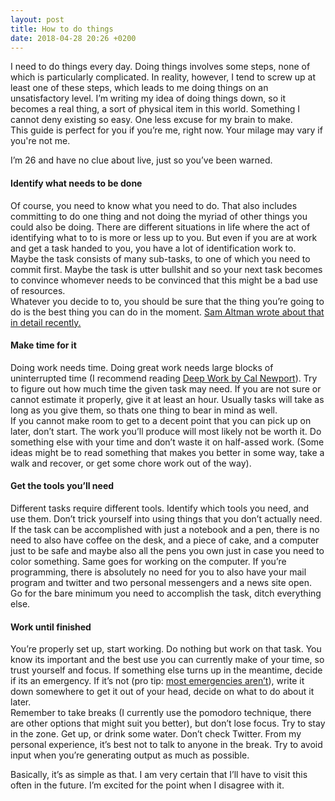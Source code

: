 ```yaml
---
layout: post
title: How to do things
date: 2018-04-28 20:26 +0200
---
```


I need to do things every day. Doing things involves some steps, none of which is particularly complicated. In reality, however, I tend to screw up at least one of these steps, which leads to me doing things on an unsatisfactory level. I’m writing my idea of doing things down, so it becomes a real thing, a sort of physical item in this world. Something I cannot deny existing so easy. One less excuse for my brain to make.   
This guide is perfect for you if you’re me, right now. Your milage may vary if
you're not me.

I’m 26 and have no clue about live, just so you’ve been warned.

#### Identify what needs to be done
Of course, you need to know what you need to do. That also includes committing to do one thing and not doing the myriad of other things you could also be doing. There are different situations in life where the act of identifying what to to is more or less up to you. But even if you are at work and get a task handed to you, you have a lot of identification work to. Maybe the task consists of many sub-tasks, to one of which you need to commit first. Maybe the task is utter bullshit and so your next task becomes to convince whomever needs to be convinced that this might be a bad use of resources.  
Whatever you decide to to, you should be sure that the thing you’re going to do is the best thing you can do in the moment. [Sam Altman wrote about that in detail recently.](https://blog.samaltman.com/productivity)

#### Make time for it
Doing work needs time. Doing great work needs large blocks of uninterrupted time (I recommend reading [Deep Work by Cal Newport](http://calnewport.com/books/deep-work/)). Try to figure out how much time the given task may need. If you are not sure or cannot estimate it properly, give it at least an hour. Usually tasks will take as long as you give them, so thats one thing to bear in mind as well.  
If you cannot make room to get to a decent point that you can pick up on later, don’t start. The work you’ll produce will most likely not be worth it. Do something else with your time and don’t waste it on half-assed work. (Some ideas might be to read something that makes you better in some way, take a walk and recover, or get some chore work out of the way).

#### Get the tools you’ll need
Different tasks require different tools. Identify which tools you need, and use them. Don’t trick yourself into using things that you don’t actually need. If the task can be accomplished with just a notebook and a pen, there is no need to also have coffee on the desk, and a piece of cake, and a computer just to be safe and maybe also all the pens you own just in case you need to color something. Same goes for working on the computer. If you’re programming, there is absolutely no need for you to also have your mail program and twitter and two personal messengers and a news site open.
Go for the bare minimum you need to accomplish the task, ditch everything else.

#### Work until finished
You’re properly set up, start working. Do nothing but work on that task. You know its important and the best use you can currently make of your time, so trust yourself and focus. If something else turns up in the meantime, decide if its an emergency. If it’s not (pro tip: [most emergencies aren’t](https://www.theminimalists.com/emergencies/)), write it down somewhere to get it out of your head, decide on what to do about it later.  
Remember to take breaks (I currently use the pomodoro technique, there are other options that might suit you better), but don’t lose focus. Try to stay in the zone. Get up, or drink some water. Don’t check Twitter. From my personal experience, it’s best not to talk to anyone in the break. Try to avoid input when you’re generating output as much as possible.

Basically, it’s as simple as that. I am very certain that I’ll have to visit this often in the future. I’m excited for the point when I disagree with it.
